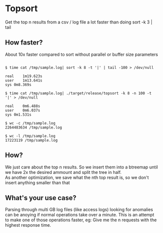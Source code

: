 # Topsort
Get the top n results from a csv / log file a lot faster than doing sort -k 3 | tail


## How faster?
About 10x faster compared to sort without parallel or buffer size parameters

```

$ time cat /tmp/sample.log| sort -k 8 -t '|' | tail -100 > /dev/null

real	1m19.623s
user	1m13.641s
sys	0m8.369s

$ time cat /tmp/sample.log| ./target/release/topsort -k 8 -n 100 -t '|' > /dev/null

real	0m6.488s
user	0m6.037s
sys	0m1.531s

$ wc -c /tmp/sample.log
2264483634 /tmp/sample.log

$ wc -l /tmp/sample.log
17223119 /tmp/sample.log

```


## How?
We just care about the top n results. So we insert them into a btreemap until we have 2x the desired ammount and split the tree in half.  
As another optimization, we save what the nth top result is, so we don't insert anything smaller than that

## What's your use case?
Parsing through multi GB log files (like access logs) looking for anomalies can be anoying if normal operations take over a minute. 
This is an attempt to make one of those operations faster, eg: Give me the n requests with the highest response time.
